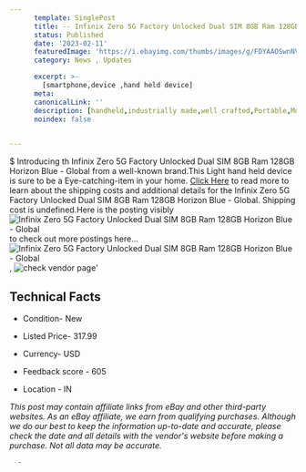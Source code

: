 ```yaml
---
      template: SinglePost
      title: -- Infinix Zero 5G Factory Unlocked Dual SIM 8GB Ram 128GB Horizon Blue - Global
      status: Published
      date: '2023-02-11'
      featuredImage: 'https://i.ebayimg.com/thumbs/images/g/FDYAAOSwnNVivWsz/s-l225.jpg'
      category: News , Updates

      excerpt: >-
        [smartphone,device ,hand held device]
      meta:
      canonicalLink: ''
      description: [handheld,industrially made,well crafted,Portable,Mobile,Compact,Convenient,Lightweight,Maneuverable,Man-portable,Miniature,Carriable,Hand-held,Light,Holdable,Transportable,Mobile device,Pocket-sized,On-the-go,Wireless,Cordless,Compact size,Convenient size, smartphone,device ,hand held device]
      noindex: false
      

---
```

$
      Introducing th Infinix Zero 5G Factory Unlocked Dual SIM 8GB Ram 128GB Horizon Blue - Global from a well-known brand.This Light hand held device is sure to be a Eye-catching-item in your home. [Click Here](https://www.ebay.com/itm/255607322582?hash=item3b836237d6%3Ag%3AFDYAAOSwnNVivWsz&mkevt=1&mkcid=1&mkrid=711-53200-19255-0&campid=%253CePNCampaignId%253E&customid=%253CreferenceId%253E&toolid=10049) to read more to learn about the shipping costs and additional details for the Infinix Zero 5G Factory Unlocked Dual SIM 8GB Ram 128GB Horizon Blue - Global. Shipping cost is undefined.Here is the posting visibly ![Infinix Zero 5G Factory Unlocked Dual SIM 8GB Ram 128GB Horizon Blue - Global](https://i.ebayimg.com/thumbs/images/g/FDYAAOSwnNVivWsz/s-l225.jpg) to check out more postings here... ![Infinix Zero 5G Factory Unlocked Dual SIM 8GB Ram 128GB Horizon Blue - Global](https://i.ebayimg.com/images/g/FDYAAOSwnNVivWsz/s-l640.jpg), ![check vendor page](https://origin-galleryplus.ebayimg.com/ws/web/255607322582_2_0_1/225x225.jpg)'

      

 ## Technical Facts 



     
      

 - Condition- New 


      

 - Listed Price- 317.99 


      

 - Currency- USD 


      

 - Feedback score - 605 


      

 - Location - IN 


      
      

 *_This post may contain affiliate links from eBay and other third-party websites. As an eBay affiliate, we earn from qualifying purchases. Although we do our best to keep the information up-to-date and accurate, please check the date and all details with the vendor's website before making a purchase. Not all data may be accurate._*




      -
